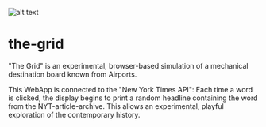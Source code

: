 ![alt text](https://timrodenbroeker.github.io/the-grid/assets/c.gif "The Grid")

# the-grid
"The Grid" is an experimental, browser-based simulation of a mechanical destination board known from Airports.

This WebApp is connected to the "New York Times API": Each time a word is clicked, the display begins to print a random headline containing the word from the NYT-article-archive. This allows an experimental, playful exploration of the contemporary history.
